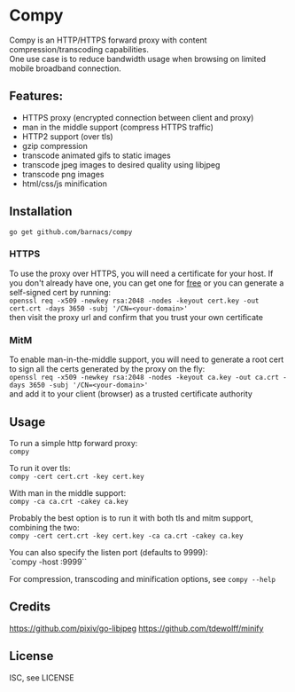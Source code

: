 Compy
=====

Compy is an HTTP/HTTPS forward proxy with content compression/transcoding capabilities.  
One use case is to reduce bandwidth usage when browsing on limited mobile broadband connection.


Features:
---------

- HTTPS proxy (encrypted connection between client and proxy)
- man in the middle support (compress HTTPS traffic)
- HTTP2 support (over tls)
- gzip compression
- transcode animated gifs to static images
- transcode jpeg images to desired quality using libjpeg
- transcode png images
- html/css/js minification


Installation
------------

`go get github.com/barnacs/compy`

### HTTPS
To use the proxy over HTTPS, you will need a certificate for your host. If you don't already have one, you can get one for [free](https://letsencrypt.org/) or you can generate a self-signed cert by running:  
`openssl req -x509 -newkey rsa:2048 -nodes -keyout cert.key -out cert.crt -days 3650 -subj '/CN=<your-domain>'`  
then visit the proxy url and confirm that you trust your own certificate

### MitM
To enable man-in-the-middle support, you will need to generate a root cert to sign all the certs generated by the proxy on the fly:  
`openssl req -x509 -newkey rsa:2048 -nodes -keyout ca.key -out ca.crt -days 3650 -subj '/CN=<your-domain>'`  
and add it to your client (browser) as a trusted certificate authority


Usage
-----

To run a simple http forward proxy:  
`compy`

To run it over tls:  
`compy -cert cert.crt -key cert.key`

With man in the middle support:  
`compy -ca ca.crt -cakey ca.key`

Probably the best option is to run it with both tls and mitm support, combining the two:  
`compy -cert cert.crt -key cert.key -ca ca.crt -cakey ca.key`

You can also specify the listen port (defaults to 9999):  
`compy -host :9999``

For compression, transcoding and minification options, see `compy --help`


Credits
-------

https://github.com/pixiv/go-libjpeg
https://github.com/tdewolff/minify


License
-------

ISC, see LICENSE
